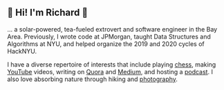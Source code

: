 ## 🌱 Hi! I'm Richard 🍵

... a solar-powered, tea-fueled extrovert and software engineer in the Bay Area. Previously, I wrote code at JPMorgan, taught Data Structures and Algorithms at NYU, and helped organize the 2019 and 2020 cycles of HackNYU.

I have a diverse repertoire of interests that include playing [chess](http://www.uschess.org/msa/MbrDtlMain.php?14612952), making [YouTube](https://www.youtube.com/c/RichardShu) videos, writing on [Quora](https://www.quora.com/profile/Richard-Shu-7) and [Medium](https://medium.com/@richardshu1), and hosting a [podcast](https://itsoverpod.com). I also love absorbing nature through hiking and [photography](https://www.instagram.com/richard.shu.productions/).
